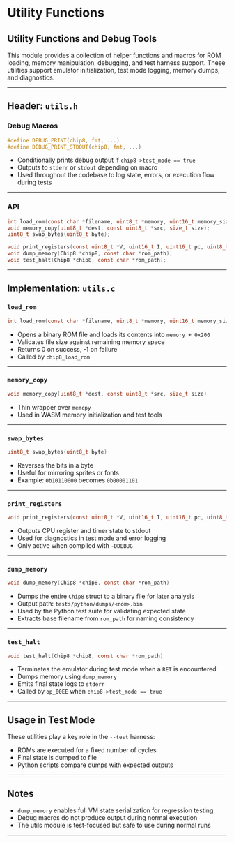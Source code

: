 # Utility Functions

## Utility Functions and Debug Tools

This module provides a collection of helper functions and macros for ROM loading, memory manipulation, debugging, and test harness support. These utilities support emulator initialization, test mode logging, memory dumps, and diagnostics.

---

## Header: `utils.h`

### Debug Macros

```c
#define DEBUG_PRINT(chip8, fmt, ...)
#define DEBUG_PRINT_STDOUT(chip8, fmt, ...)
```

- Conditionally prints debug output if `chip8->test_mode == true`
- Outputs to `stderr` or `stdout` depending on macro
- Used throughout the codebase to log state, errors, or execution flow during tests

---

### API

```c
int load_rom(const char *filename, uint8_t *memory, uint16_t memory_size);
void memory_copy(uint8_t *dest, const uint8_t *src, size_t size);
uint8_t swap_bytes(uint8_t byte);

void print_registers(const uint8_t *V, uint16_t I, uint16_t pc, uint8_t delay_timer, uint8_t sound_timer);
void dump_memory(Chip8 *chip8, const char *rom_path);
void test_halt(Chip8 *chip8, const char *rom_path);
```

---

## Implementation: `utils.c`

### `load_rom`

```c
int load_rom(const char *filename, uint8_t *memory, uint16_t memory_size)
```

- Opens a binary ROM file and loads its contents into `memory + 0x200`
- Validates file size against remaining memory space
- Returns 0 on success, -1 on failure
- Called by `chip8_load_rom`

---

### `memory_copy`

```c
void memory_copy(uint8_t *dest, const uint8_t *src, size_t size)
```

- Thin wrapper over `memcpy`
- Used in WASM memory initialization and test tools

---

### `swap_bytes`

```c
uint8_t swap_bytes(uint8_t byte)
```

- Reverses the bits in a byte
- Useful for mirroring sprites or fonts
- Example: `0b10110000` becomes `0b00001101`

---

### `print_registers`

```c
void print_registers(const uint8_t *V, uint16_t I, uint16_t pc, uint8_t delay_timer, uint8_t sound_timer)
```

- Outputs CPU register and timer state to stdout
- Used for diagnostics in test mode and error logging
- Only active when compiled with `-DDEBUG`

---

### `dump_memory`

```c
void dump_memory(Chip8 *chip8, const char *rom_path)
```

- Dumps the entire `Chip8` struct to a binary file for later analysis
- Output path: `tests/python/dumps/<rom>.bin`
- Used by the Python test suite for validating expected state
- Extracts base filename from `rom_path` for naming consistency

---

### `test_halt`

```c
void test_halt(Chip8 *chip8, const char *rom_path)
```

- Terminates the emulator during test mode when a `RET` is encountered
- Dumps memory using `dump_memory`
- Emits final state logs to `stderr`
- Called by `op_00EE` when `chip8->test_mode == true`

---

## Usage in Test Mode

These utilities play a key role in the `--test` harness:

- ROMs are executed for a fixed number of cycles
- Final state is dumped to file
- Python scripts compare dumps with expected outputs

---

## Notes

- `dump_memory` enables full VM state serialization for regression testing
- Debug macros do not produce output during normal execution
- The utils module is test-focused but safe to use during normal runs

---
